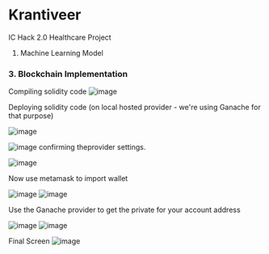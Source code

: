 # Krantiveer
IC Hack 2.0 Healthcare Project

1. Machine Learning Model

   
### 3. Blockchain Implementation ###

Compiling solidity code
![image](https://github.com/TarunSaroch/Krantiveer/assets/123083325/26883912-1ee4-4f70-aa1f-1c171234bc80)

Deploying solidity code (on local hosted provider - we're using Ganache for that purpose)

![image](https://github.com/TarunSaroch/Krantiveer/assets/123083325/e2fb9cca-22ff-4fd2-a26a-a263aa862218)

![image](https://github.com/TarunSaroch/Krantiveer/assets/123083325/d42183e6-2a5e-4cfd-9889-69bdfe9c1434)
confirming theprovider settings.

![image](https://github.com/TarunSaroch/Krantiveer/assets/123083325/8921f324-0494-4b41-870a-8287354cd21d) 

Now use metamask to import wallet

![image](https://github.com/TarunSaroch/Krantiveer/assets/123083325/85e06588-ca31-442a-9d5f-c83825161516) ![image](https://github.com/TarunSaroch/Krantiveer/assets/123083325/cfb82168-85fb-442e-b8b9-0854453e1f25) 

Use the Ganache provider to get the private for your account address

![image](https://github.com/TarunSaroch/Krantiveer/assets/123083325/a472b278-e882-4371-abff-57e9e12552c2)
![image](https://github.com/TarunSaroch/Krantiveer/assets/123083325/d4a88abd-4b45-43c7-9252-6d628ff11b6b)

Final Screen
![image](https://github.com/TarunSaroch/Krantiveer/assets/123083325/9694db09-e546-4e2e-8d80-250bb548f69d)
